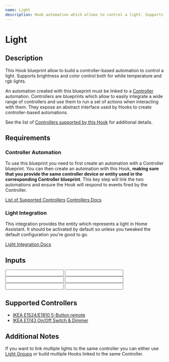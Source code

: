 ```yaml
---
name: Light
description: Hook automation which allows to control a light. Supports brightness and color control both for white temperature and rgb lights.
---
```


# Light

## Description

This Hook blueprint allow to build a controller-based automation to control a light. Supports brightness and color control both for white temperature and rgb lights.

An automation created with this blueprint must be linked to a [Controller](https://epmatt.github.io/awesome-ha-blueprints/blueprints/controllers) automation. Controllers are blueprints which allow to easily integrate a wide range of controllers and use them to run a set of actions when interacting with them. They expose an abstract interface used by Hooks to create controller-based automations.

See the list of [Controllers supported by this Hook](#supported-controllers) for additional details.

## Requirements

### Controller Automation

To use this blueprint you need to first create an automation with a Controller blueprint. You can then create an automation with this Hook, **making sure that you provide the same controller device or entity used in the corresponding Controller blueprint**. This key step will link the two automations and ensure the Hook will respond to events fired by the Controller.

[List of Supported Controllers](#supported-controllers)
[Controllers Docs](https://epmatt.github.io/awesome-ha-blueprints/blueprints/controllers)

### Light Integration

This integration provides the entity which represents a light in Home Assistant. It should be activated by default so unless you tweaked the default configuration you're good to go.

[Light Integration Docs](https://www.home-assistant.io/integrations/light/)

## Inputs

<Input
 name='Controller device'
 description='The controller device which will control the light. Choose a value only if the integration used to connect the controller to Home Assistant exposes it as a Device. This value should match the one specified in the corresponding Controller automation.'
 selector='device'
 />
<Input
 name='Controller entity'
 description='The controller entity which will control the light. Choose a value only if the integration used to connect the controller to Home Assistant exposes it as an Entity. This value should match the one specified in the corresponding Controller automation.'
 selector='entity'
 />
<Input
 name='Controller model'
 description='The model for the controller used in this automation. Choose a value from the list of supported controllers.'
 selector='select'
 required
 />
<Input
 name='Light'
 description='Light which will be controlled with this automation.'
 selector='entity'
 required
 />
<Input
 name='Light Color Mode'
 description='Specify how the controller will set the light color. Choose "Color Temperature" and "Hue - Saturation" depending on the features supported by your light. If you are not sure you can select "Auto"'
 selector='select'
 />
<Input
 name='Light Transition'
 description='Number that represents the time (in milliseconds) the light should take turn on or off, if the light supports it.'
 selector='number'
 />

## Supported Controllers

- [IKEA E1524/E1810 5-Button remote](https://epmatt.github.io/awesome-ha-blueprints/blueprints/controllers/ikea_e1524_e1810)
- [IKEA E1743 On/Off Switch & Dimmer](https://epmatt.github.io/awesome-ha-blueprints/blueprints/controllers/ikea_e1743)

## Additional Notes

If you want to link multiple lights to the same controller you can either use [Light Groups](https://www.home-assistant.io/integrations/light.group/) or build multiple Hooks linked to the same Controller.
